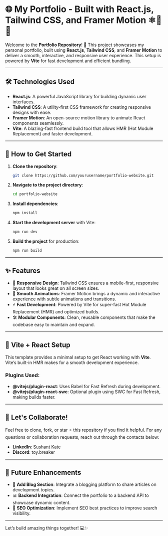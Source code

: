 # 🌐 My Portfolio - Built with React.js, Tailwind CSS, and Framer Motion ⚛️🎨🎥

Welcome to the **Portfolio Repository**! 🚀 This project showcases my personal portfolio, built using **React.js**, **Tailwind CSS**, and **Framer Motion** to deliver a smooth, interactive, and responsive user experience. This setup is powered by **Vite** for fast development and efficient bundling.

---

## 🛠 Technologies Used

- **React.js**: A powerful JavaScript library for building dynamic user interfaces.
- **Tailwind CSS**: A utility-first CSS framework for creating responsive designs with ease.
- **Framer Motion**: An open-source motion library to animate React components seamlessly.
- **Vite**: A blazing-fast frontend build tool that allows HMR (Hot Module Replacement) and faster development.

---

## 🚀 How to Get Started

1. **Clone the repository**:

   ```bash
   git clone https://github.com/yourusername/portfolio-website.git
   ```

2. **Navigate to the project directory**:

   ```bash
   cd portfolio-website
   ```

3. **Install dependencies**:

   ```bash
   npm install
   ```

4. **Start the development server** with Vite:

   ```bash
   npm run dev
   ```

5. **Build the project** for production:
   ```bash
   npm run build
   ```

---

## ✨ Features

- 🎨 **Responsive Design**: Tailwind CSS ensures a mobile-first, responsive layout that looks great on all screen sizes.
- 🎥 **Smooth Animations**: Framer Motion brings a dynamic and interactive experience with subtle animations and transitions.
- ⚡ **Fast Development**: Powered by Vite for super-fast Hot Module Replacement (HMR) and optimized builds.
- 🛠 **Modular Components**: Clean, reusable components that make the codebase easy to maintain and expand.

---

## 📌 Vite + React Setup

This template provides a minimal setup to get React working with **Vite**. Vite’s built-in HMR makes for a smooth development experience.

### Plugins Used:

- **@vitejs/plugin-react**: Uses Babel for Fast Refresh during development.
- **@vitejs/plugin-react-swc**: Optional plugin using SWC for Fast Refresh, making builds faster.

---

## 🚀 Let's Collaborate!

Feel free to clone, fork, or star ⭐ this repository if you find it helpful. For any questions or collaboration requests, reach out through the contacts below:

- **LinkedIn**: [Sushant Kate](https://www.linkedin.com/in/sushant-kate)
- **Discord**: toy.breaker

---

## 🔧 Future Enhancements

- 💬 **Add Blog Section**: Integrate a blogging platform to share articles on development topics.
- 📊 **Backend Integration**: Connect the portfolio to a backend API to showcase dynamic content.
- 🎯 **SEO Optimization**: Implement SEO best practices to improve search visibility.

---

Let’s build amazing things together! 💻✨
